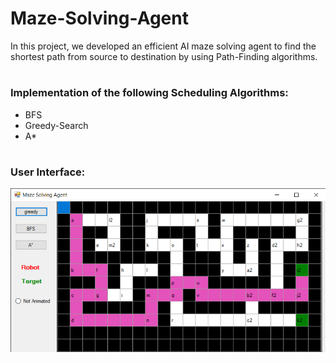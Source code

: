 # Maze-Solving-Agent

In this project, we developed an efficient AI maze solving agent to find the shortest path from source to destination by using Path-Finding algorithms. 

#
#

### Implementation of the following Scheduling Algorithms:
- BFS
- Greedy-Search
- A*

#
#

### User Interface:

![maze](https://github.com/AhmedIssa11/Maze-Solving-Agent/blob/master/maze.png)
